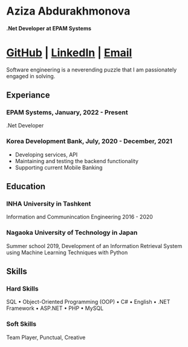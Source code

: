 # Aziza Abdurakhmonova
#### .Net Developer at EPAM Systems
# [GitHub](https://github.com/AzizaNET) | [LinkedIn](https://www.linkedin.com/in/aziza-abdurakhmonova-721844192/) | [Email](aziza.abdurakhmanova.iut@gmail.com)
Software engineering is a neverending puzzle that I am passionately engaged in solving.
## Experiance 

### EPAM Systems, January, 2022 - Present
.Net Developer

### Korea Development Bank, July, 2020 - December, 2021
- Developing services, API
- Maintaining and testing the backend functionality
- Supporting current Mobile Banking

## Education 

### INHA University in Tashkent
Information and Communincation Engineering
2016 - 2020

### Nagaoka University of Technology in Japan
Summer school 2019, Development of an Information Retrieval System using Machine
Learning Techniques with Python

## Skills
### Hard Skills
SQL • Object-Oriented Programming (OOP) • C# • English • .NET Framework • ASP.NET • PHP
• MySQL

### Soft Skills
Team Player, Punctual, Creative
